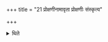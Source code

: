+++
title = "21 प्रोक्षणीनामावृता प्रोक्षणीः संस्कृत्य"

+++

<details><summary>थिते</summary>

प्रोक्षणीनामावृता प्रोक्षणीः संस्कृत्य ब्रह्माणमामन्त्रयते २१
</details>
